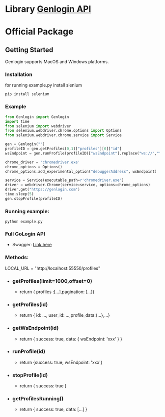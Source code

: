 # Library <a href="https://genlogin.com" target="_blank">Genlogin API</a>
# Official Package

## Getting Started

Genlogin supports MacOS and Windows platforms.

### Installation

<!--`npm i genlogin`-->

for running example.py install slenium

`pip install selenium`

### Example

```py
from Genlogin import Genlogin
import time
from selenium import webdriver
from selenium.webdriver.chrome.options import Options
from selenium.webdriver.chrome.service import Service

gen = Genlogin("")
profileID = gen.getProfiles(0,1)["profiles"][0]["id"]
wsEndpoint = gen.runProfile(profileID)["wsEndpoint"].replace("ws://","").split('/')[0]

chrome_driver = 'chromedriver.exe'
chrome_options = Options()
chrome_options.add_experimental_option("debuggerAddress", wsEndpoint)

service = Service(executable_path=r'chromedriver.exe')
driver = webdriver.Chrome(service=service, options=chrome_options)
driver.get("https://genlogin.com")
time.sleep(5)
gen.stopProfile(profileID)

```

### Running example:
`python example.py`
### Full GoLogin API
- Swagger: <a href="http://localhost:55550/api-docs" target="_blank">Link here</a> 

### Methods:
LOCAL_URL = "http://localhost:55550/profiles"

- ### getProfiles(limit=1000,offset=0)
  - return { profiles :[...],pagination: [...]}
- ### getProfiles(id)
  - return { id: ..., user_id: ...,profile_data:{...},...}
- ### getWsEndpoint(id)
  - return { success: true, data: { wsEndpoint: 'xxx' } }
- ### runProfile(id)
  - return {success: true, wsEndpoint: 'xxx'}
- ### stopProfile(id)
  - return { success: true }
- ### getProfilesRunning()
  - return { success: true, data: [...] }
